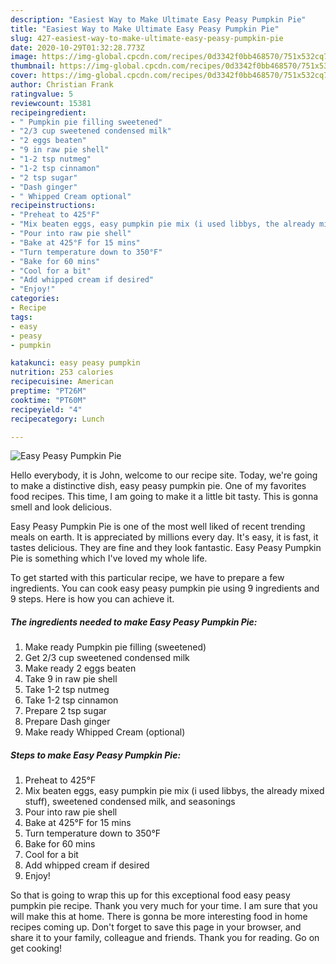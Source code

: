 ```yaml
---
description: "Easiest Way to Make Ultimate Easy Peasy Pumpkin Pie"
title: "Easiest Way to Make Ultimate Easy Peasy Pumpkin Pie"
slug: 427-easiest-way-to-make-ultimate-easy-peasy-pumpkin-pie
date: 2020-10-29T01:32:28.773Z
image: https://img-global.cpcdn.com/recipes/0d3342f0bb468570/751x532cq70/easy-peasy-pumpkin-pie-recipe-main-photo.jpg
thumbnail: https://img-global.cpcdn.com/recipes/0d3342f0bb468570/751x532cq70/easy-peasy-pumpkin-pie-recipe-main-photo.jpg
cover: https://img-global.cpcdn.com/recipes/0d3342f0bb468570/751x532cq70/easy-peasy-pumpkin-pie-recipe-main-photo.jpg
author: Christian Frank
ratingvalue: 5
reviewcount: 15381
recipeingredient:
- " Pumpkin pie filling sweetened"
- "2/3 cup sweetened condensed milk"
- "2 eggs beaten"
- "9 in raw pie shell"
- "1-2 tsp nutmeg"
- "1-2 tsp cinnamon"
- "2 tsp sugar"
- "Dash ginger"
- " Whipped Cream optional"
recipeinstructions:
- "Preheat to 425°F"
- "Mix beaten eggs, easy pumpkin pie mix (i used libbys, the already mixed stuff), sweetened condensed milk, and seasonings"
- "Pour into raw pie shell"
- "Bake at 425°F for 15 mins"
- "Turn temperature down to 350°F"
- "Bake for 60 mins"
- "Cool for a bit"
- "Add whipped cream if desired"
- "Enjoy!"
categories:
- Recipe
tags:
- easy
- peasy
- pumpkin

katakunci: easy peasy pumpkin 
nutrition: 253 calories
recipecuisine: American
preptime: "PT26M"
cooktime: "PT60M"
recipeyield: "4"
recipecategory: Lunch

---
```



![Easy Peasy Pumpkin Pie](https://img-global.cpcdn.com/recipes/0d3342f0bb468570/751x532cq70/easy-peasy-pumpkin-pie-recipe-main-photo.jpg)

Hello everybody, it is John, welcome to our recipe site. Today, we're going to make a distinctive dish, easy peasy pumpkin pie. One of my favorites food recipes. This time, I am going to make it a little bit tasty. This is gonna smell and look delicious.



Easy Peasy Pumpkin Pie is one of the most well liked of recent trending meals on earth. It is appreciated by millions every day. It's easy, it is fast, it tastes delicious. They are fine and they look fantastic. Easy Peasy Pumpkin Pie is something which I've loved my whole life.


To get started with this particular recipe, we have to prepare a few ingredients. You can cook easy peasy pumpkin pie using 9 ingredients and 9 steps. Here is how you can achieve it.

<!--inarticleads1-->

##### The ingredients needed to make Easy Peasy Pumpkin Pie:

1. Make ready  Pumpkin pie filling (sweetened)
1. Get 2/3 cup sweetened condensed milk
1. Make ready 2 eggs beaten
1. Take 9 in raw pie shell
1. Take 1-2 tsp nutmeg
1. Take 1-2 tsp cinnamon
1. Prepare 2 tsp sugar
1. Prepare Dash ginger
1. Make ready  Whipped Cream (optional)




<!--inarticleads2-->

##### Steps to make Easy Peasy Pumpkin Pie:

1. Preheat to 425°F
1. Mix beaten eggs, easy pumpkin pie mix (i used libbys, the already mixed stuff), sweetened condensed milk, and seasonings
1. Pour into raw pie shell
1. Bake at 425°F for 15 mins
1. Turn temperature down to 350°F
1. Bake for 60 mins
1. Cool for a bit
1. Add whipped cream if desired
1. Enjoy!




So that is going to wrap this up for this exceptional food easy peasy pumpkin pie recipe. Thank you very much for your time. I am sure that you will make this at home. There is gonna be more interesting food in home recipes coming up. Don't forget to save this page in your browser, and share it to your family, colleague and friends. Thank you for reading. Go on get cooking!
